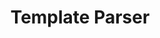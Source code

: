 ---
title: Template Parser

layout: page
logo: /fs.svg 
slogan: Compiler templates easily
description: Parser template files with data.
link: /parser/guide
shell: pnpm install @ephemeras/parser
---